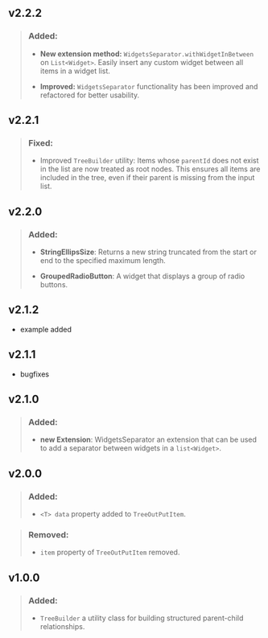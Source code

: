 ## v2.2.2

> ### Added:
>
> - **New extension method:** `WidgetsSeparator.withWidgetInBetween` on `List<Widget>`. Easily insert any custom widget between all items in a widget list.
>
> - **Improved:** `WidgetsSeparator` functionality has been improved and refactored for better usability.

## v2.2.1

> ### Fixed:
>
> - Improved `TreeBuilder` utility: Items whose `parentId` does not exist in the list are now treated as root nodes. This ensures all items are included in the tree, even if their parent is missing from the input list.

## v2.2.0

> ### Added:
>
> - **StringEllipsSize**: Returns a new string truncated from the start or end to the specified maximum length.
>
> - **GroupedRadioButton**: A widget that displays a group of radio buttons.

## v2.1.2

- example added

## v2.1.1

- bugfixes

## v2.1.0

> ### Added:
>
> - **new Extension**: WidgetsSeparator an extension that can be used to add a separator between widgets in a `list<Widget>`.

## v2.0.0

> ### Added:
>
> - `<T> data` property added to `TreeOutPutItem`.

> ### Removed:
>
> - `item` property of `TreeOutPutItem` removed.

## v1.0.0

> ### Added:
>
> - `TreeBuilder` a utility class for building structured parent-child relationships.
